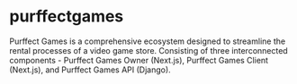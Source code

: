 # purffectgames
Purffect Games is a comprehensive ecosystem designed to streamline the rental processes of a video game store. Consisting of three interconnected components - Purffect Games Owner (Next.js), Purffect Games Client (Next.js), and Purffect Games API (Django).
